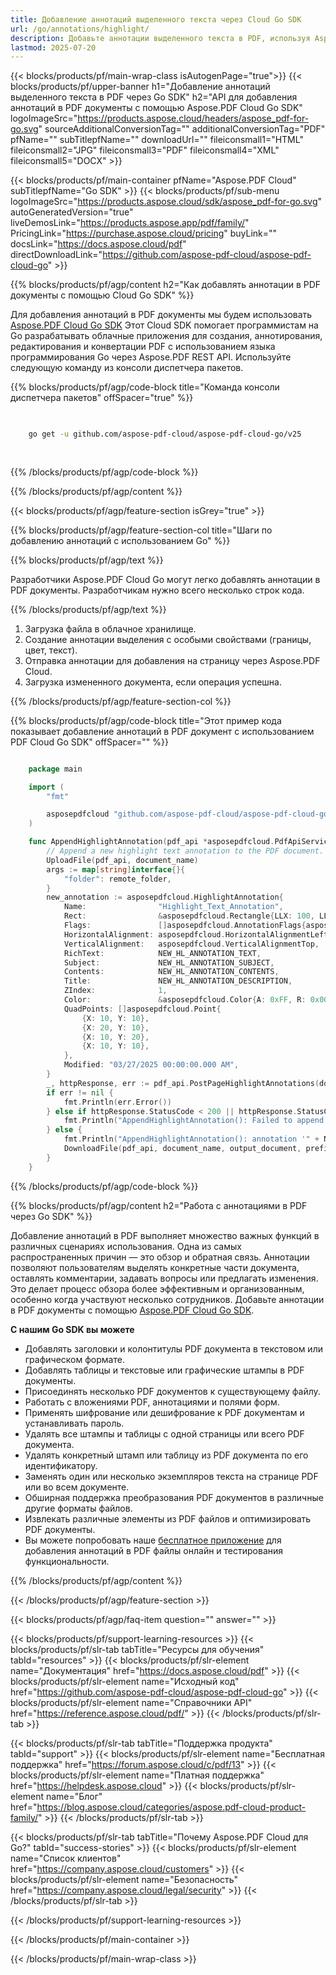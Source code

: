 ```yaml
---
title: Добавление аннотаций выделенного текста через Cloud Go SDK
url: /go/annotations/highlight/
description: Добавьте аннотации выделенного текста в PDF, используя Aspose.PDF Cloud SDK для Go.
lastmod: 2025-07-20
---
```


{{< blocks/products/pf/main-wrap-class isAutogenPage="true">}}
{{< blocks/products/pf/upper-banner h1="Добавление аннотаций выделенного текста в PDF через Go SDK" h2="API для добавления аннотаций в PDF документы с помощью Aspose.PDF Cloud Go SDK" logoImageSrc="https://products.aspose.cloud/headers/aspose_pdf-for-go.svg" sourceAdditionalConversionTag="" additionalConversionTag="PDF" pfName="" subTitlepfName="" downloadUrl="" fileiconsmall1="HTML" fileiconsmall2="JPG" fileiconsmall3="PDF" fileiconsmall4="XML" fileiconsmall5="DOCX" >}}

{{< blocks/products/pf/main-container pfName="Aspose.PDF Cloud" subTitlepfName="Go SDK" >}}
{{< blocks/products/pf/sub-menu logoImageSrc="https://products.aspose.cloud/sdk/aspose_pdf-for-go.svg"
autoGeneratedVersion="true"
liveDemosLink="https://products.aspose.app/pdf/family/" PricingLink="https://purchase.aspose.cloud/pricing" buyLink="" docsLink="https://docs.aspose.cloud/pdf"  directDownloadLink="https://github.com/aspose-pdf-cloud/aspose-pdf-cloud-go" >}}

{{% blocks/products/pf/agp/content h2="Как добавлять аннотации в PDF документы с помощью Cloud Go SDK" %}}

Для добавления аннотаций в PDF документы мы будем использовать
[Aspose.PDF Cloud Go SDK](https://products.aspose.cloud/pdf/go/)
Этот Cloud SDK помогает программистам на Go разрабатывать облачные приложения для создания, аннотирования, редактирования и конвертации PDF с использованием языка программирования Go через Aspose.PDF REST API. Используйте следующую команду из консоли диспетчера пакетов.

{{% blocks/products/pf/agp/code-block title="Команда консоли диспетчера пакетов" offSpacer="true" %}}

```bash

     
    go get -u github.com/aspose-pdf-cloud/aspose-pdf-cloud-go/v25
     
     
```

{{% /blocks/products/pf/agp/code-block %}}

{{% /blocks/products/pf/agp/content %}}

{{< blocks/products/pf/agp/feature-section isGrey="true" >}}

{{% blocks/products/pf/agp/feature-section-col title="Шаги по добавлению аннотаций с использованием Go" %}}

{{% blocks/products/pf/agp/text %}}

Разработчики Aspose.PDF Cloud Go могут легко добавлять аннотации в PDF документы. Разработчикам нужно всего несколько строк кода.

{{% /blocks/products/pf/agp/text %}}

1. Загрузка файла в облачное хранилище.
1. Создание аннотации выделения с особыми свойствами (границы, цвет, текст).
1. Отправка аннотации для добавления на страницу через Aspose.PDF Cloud.
1. Загрузка измененного документа, если операция успешна.

{{% /blocks/products/pf/agp/feature-section-col %}}

{{% blocks/products/pf/agp/code-block title="Этот пример кода показывает добавление аннотаций в PDF документ с использованием PDF Cloud Go SDK" offSpacer="" %}}

```go

    package main

    import (
        "fmt"

        asposepdfcloud "github.com/aspose-pdf-cloud/aspose-pdf-cloud-go/v25"
    )

    func AppendHighlightAnnotation(pdf_api *asposepdfcloud.PdfApiService, document_name string, page_num int32, output_document string, prefix string, remote_folder string) {
        // Append a new highlight text annotation to the PDF document.
        UploadFile(pdf_api, document_name)
        args := map[string]interface{}{
            "folder": remote_folder,
        }
        new_annotation := asposepdfcloud.HighlightAnnotation{
            Name:                "Highlight_Text_Annotation",
            Rect:                &asposepdfcloud.Rectangle{LLX: 100, LLY: 350, URX: 450, URY: 400},
            Flags:               []asposepdfcloud.AnnotationFlags{asposepdfcloud.AnnotationFlagsDefault},
            HorizontalAlignment: asposepdfcloud.HorizontalAlignmentLeft,
            VerticalAlignment:   asposepdfcloud.VerticalAlignmentTop,
            RichText:            NEW_HL_ANNOTATION_TEXT,
            Subject:             NEW_HL_ANNOTATION_SUBJECT,
            Contents:            NEW_HL_ANNOTATION_CONTENTS,
            Title:               NEW_HL_ANNOTATION_DESCRIPTION,
            ZIndex:              1,
            Color:               &asposepdfcloud.Color{A: 0xFF, R: 0x00, G: 0xFF, B: 0x00},
            QuadPoints: []asposepdfcloud.Point{
                {X: 10, Y: 10},
                {X: 20, Y: 10},
                {X: 10, Y: 20},
                {X: 10, Y: 10},
            },
            Modified: "03/27/2025 00:00:00.000 AM",
        }
        _, httpResponse, err := pdf_api.PostPageHighlightAnnotations(document_name, page_num, []asposepdfcloud.HighlightAnnotation{new_annotation}, args)
        if err != nil {
            fmt.Println(err.Error())
        } else if httpResponse.StatusCode < 200 || httpResponse.StatusCode > 299 {
            fmt.Println("AppendHighlightAnnotation(): Failed to append annotation to the document page.")
        } else {
            fmt.Println("AppendHighlightAnnotation(): annotation '" + NEW_HL_ANNOTATION_TEXT + "' added to the document '" + document_name + "'.")
            DownloadFile(pdf_api, document_name, output_document, prefix)
        }
    }
```

{{% /blocks/products/pf/agp/code-block %}}

{{% blocks/products/pf/agp/content h2="Работа с аннотациями в PDF через Go SDK" %}}

Добавление аннотаций в PDF выполняет множество важных функций в различных сценариях использования. Одна из самых распространенных причин — это обзор и обратная связь. Аннотации позволяют пользователям выделять конкретные части документа, оставлять комментарии, задавать вопросы или предлагать изменения. Это делает процесс обзора более эффективным и организованным, особенно когда участвуют несколько сотрудников.
Добавьте аннотации в PDF документы с помощью [Aspose.PDF Cloud Go SDK](https://products.aspose.cloud/pdf/go/).

**С нашим Go SDK вы можете**

+ Добавлять заголовки и колонтитулы PDF документа в текстовом или графическом формате.
+ Добавлять таблицы и текстовые или графические штампы в PDF документы.
+ Присоединять несколько PDF документов к существующему файлу.
+ Работать с вложениями PDF, аннотациями и полями форм.
+ Применять шифрование или дешифрование к PDF документам и устанавливать пароль.
+ Удалять все штампы и таблицы с одной страницы или всего PDF документа.
+ Удалять конкретный штамп или таблицу из PDF документа по его идентификатору.
+ Заменять один или несколько экземпляров текста на странице PDF или во всем документе.
+ Обширная поддержка преобразования PDF документов в различные другие форматы файлов.
+ Извлекать различные элементы из PDF файлов и оптимизировать PDF документы.
+ Вы можете попробовать наше [бесплатное приложение](https://products.aspose.app/pdf/) для добавления аннотаций в PDF файлы онлайн и тестирования функциональности.

{{% /blocks/products/pf/agp/content %}}

{{< /blocks/products/pf/agp/feature-section >}}

{{< blocks/products/pf/agp/faq-item question="" answer="" >}}

{{< blocks/products/pf/support-learning-resources >}}
{{< blocks/products/pf/slr-tab tabTitle="Ресурсы для обучения" tabId="resources" >}}
{{< blocks/products/pf/slr-element name="Документация" href="https://docs.aspose.cloud/pdf" >}}
{{< blocks/products/pf/slr-element name="Исходный код" href="https://github.com/aspose-pdf-cloud/aspose-pdf-cloud-go" >}}
{{< blocks/products/pf/slr-element name="Справочники API" href="https://reference.aspose.cloud/pdf/" >}}
{{< /blocks/products/pf/slr-tab >}}

{{< blocks/products/pf/slr-tab tabTitle="Поддержка продукта" tabId="support" >}}
{{< blocks/products/pf/slr-element name="Бесплатная поддержка" href="https://forum.aspose.cloud/c/pdf/13" >}}
{{< blocks/products/pf/slr-element name="Платная поддержка" href="https://helpdesk.aspose.cloud" >}}
{{< blocks/products/pf/slr-element name="Блог" href="https://blog.aspose.cloud/categories/aspose.pdf-cloud-product-family/" >}}
{{< /blocks/products/pf/slr-tab >}}

{{< blocks/products/pf/slr-tab tabTitle="Почему Aspose.PDF Cloud для Go?" tabId="success-stories" >}}
{{< blocks/products/pf/slr-element name="Список клиентов" href="https://company.aspose.cloud/customers" >}}
{{< blocks/products/pf/slr-element name="Безопасность" href="https://company.aspose.cloud/legal/security" >}}
{{< /blocks/products/pf/slr-tab >}}

{{< /blocks/products/pf/support-learning-resources >}}

{{< /blocks/products/pf/main-container >}}

{{< /blocks/products/pf/main-wrap-class >}}



